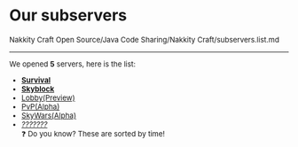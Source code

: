 # Our subservers
<font size=2>Nakkity Craft Open Source/Java Code Sharing/Nakkity Craft/subservers.list.md</size>
***
We opened **5** servers, here is the list:
- [**Survival**](https://github.com/Choneas/Nakkity-Craft-Open-Source/Java%20Code%20Sharing/Nakkity%20Craft/Servers/survival.server.md)
- [**Skyblock**](https://github.com/Choneas/Nakkity-Craft-Open-Source/Java%20Code%20Sharing/Nakkity%20Craft/Servers/aoneblockskyblock.server.md)
- [Lobby(Preview)](https://github.com/Choneas/Nakkity-Craft-Open-Source/Java%20Code%20Sharing/Nakkity%20Craft/Servers/lobby.server.md)
- [PvP(Alpha)](https://github.com/Choneas/Nakkity-Craft-Open-Source/Java%20Code%20Sharing/Nakkity%20Craft/Servers/pvp.server.md)
- [SkyWars(Alpha)](https://github.com/Choneas/Nakkity-Craft-Open-Source/Java%20Code%20Sharing/Nakkity%20Craft/Servers/skywars.server.md)
- [*???????*](https://github.com/Choneas/Nakkity-Craft-Open-Source/Java%20Code%20Sharing/Nakkity%20Craft/Servers/bedwars.server.md)<br />
❓ Do you know? These are sorted by time!
